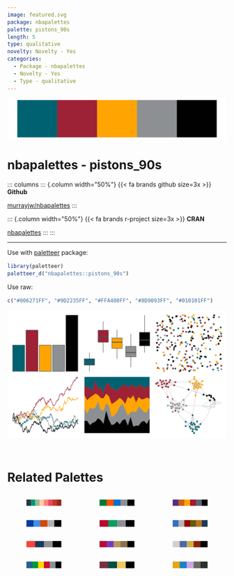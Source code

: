 ```yaml
---
image: featured.svg
package: nbapalettes
palette: pistons_90s
length: 5
type: qualitative
novelty: Novelty - Yes
categories:
  - Package - nbapalettes
  - Novelty - Yes
  - Type - qualitative
---
```


![](featured.svg)

# nbapalettes - pistons_90s 

::: columns
::: {.column width="50%"}
{{< fa brands github size=3x >}}
**Github**

[murrayjw/nbapalettes](https://github.com/murrayjw/nbapalettes)
:::

::: {.column width="50%"}
{{< fa brands r-project size=3x >}}
**CRAN**

[nbapalettes](https://CRAN.R-project.org/package=nbapalettes)
:::
:::

<hr> 

Use with [paletteer](https://emilhvitfeldt.github.io/paletteer/) package:

```r
library(paletteer)
paletteer_d("nbapalettes::pistons_90s")
```

Use raw:

```r
c("#006271FF", "#9D2235FF", "#FFA400FF", "#8D9093FF", "#010101FF")
``` 

![](examples.svg) 

<br>

# Related Palettes

<div class="list" style="display: grid; grid-template-columns: auto auto auto;"> <figure class="figure">
<a href="../../awtools/a_palette/"> <img src="../../awtools/a_palette/featured.svg" style="width: 100%;" class="figure-img"></a>
</figure> <figure class="figure">
<a href="../../nbapalettes/knicks_holiday/"> <img src="../../nbapalettes/knicks_holiday/featured.svg" style="width: 100%;" class="figure-img"></a>
</figure> <figure class="figure">
<a href="../../nbapalettes/suns_00s/"> <img src="../../nbapalettes/suns_00s/featured.svg" style="width: 100%;" class="figure-img"></a>
</figure> <figure class="figure">
<a href="../../nbapalettes/clippers_city/"> <img src="../../nbapalettes/clippers_city/featured.svg" style="width: 100%;" class="figure-img"></a>
</figure> <figure class="figure">
<a href="../../nbapalettes/raptors_europe/"> <img src="../../nbapalettes/raptors_europe/featured.svg" style="width: 100%;" class="figure-img"></a>
</figure> <figure class="figure">
<a href="../../NatParksPalettes/Triglav/"> <img src="../../NatParksPalettes/Triglav/featured.svg" style="width: 100%;" class="figure-img"></a>
</figure> <figure class="figure">
<a href="../../nbapalettes/bobcats_original/"> <img src="../../nbapalettes/bobcats_original/featured.svg" style="width: 100%;" class="figure-img"></a>
</figure> <figure class="figure">
<a href="../../nbapalettes/raptors/"> <img src="../../nbapalettes/raptors/featured.svg" style="width: 100%;" class="figure-img"></a>
</figure> <figure class="figure">
<a href="../../lisa/HilmaafKlint/"> <img src="../../lisa/HilmaafKlint/featured.svg" style="width: 100%;" class="figure-img"></a>
</figure> <figure class="figure">
<a href="../../nbapalettes/timberwolves_00s/"> <img src="../../nbapalettes/timberwolves_00s/featured.svg" style="width: 100%;" class="figure-img"></a>
</figure> <figure class="figure">
<a href="../../nbapalettes/pacers_venue/"> <img src="../../nbapalettes/pacers_venue/featured.svg" style="width: 100%;" class="figure-img"></a>
</figure> <figure class="figure">
<a href="../../fishualize/Stegastes_nigricans/"> <img src="../../fishualize/Stegastes_nigricans/featured.svg" style="width: 100%;" class="figure-img"></a>
</figure> 
</div>
